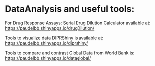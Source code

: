# DataAnalysis and useful tools:

For Drug Response Assays:
Serial Drug Dilution Calculator available at:
https://paudelbb.shinyapps.io/drugDilution/

Tools to visualize data
DIPRShiny is available at: 
https://paudelbb.shinyapps.io/diprshiny/

Tools to compare and contrast Global Data from World Bank is:
https://paudelbb.shinyapps.io/dataglobal/

